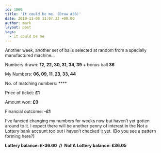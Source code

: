 ```yaml
---
id: 1069
title: 'It could be me. (Draw #36)'
date: 2010-11-08 11:07:33 +00:00
author: mark
layout: post
tags:
  - it could be me
---
```

Another week, another set of balls selected at random from a specially manufactured machine&#8230;

Numbers drawn: **﻿﻿12, 22, 30, 31, 34, 39** + bonus ball **36**

My Numbers: **06, 09, 11, 23, 33, 44**

No. of matching numbers: ****

Price of ticket: **£1**

Amount won: **£0**

Financial outcome: **-£1**

I&#8217;ve fancied changing my numbers for weeks now but haven&#8217;t yet gotten around to it. I expect there will be another penny of interest in the Not a Lottery bank account too but i haven&#8217;t checked it yet. (Do you see a pattern forming here?)

**Lottery balance: £-36.00  //  Not A Lottery balance: £36.05**